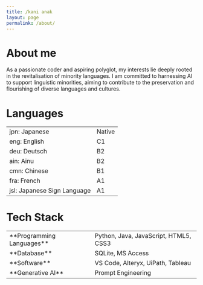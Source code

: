 ```yaml
---
title: /kani anak
layout: page
permalink: /about/
---
```


# About me

As a passionate coder and aspiring polyglot, my interests lie deeply rooted in the revitalisation of minority languages. I am committed to harnessing AI to support linguistic minorities, aiming to contribute to the preservation and flourishing of diverse languages and cultures.

# Languages

<table>
  <tr><td>jpn: Japanese</td><td>Native</td></tr>
  <tr><td>eng: English</td><td>C1</td></tr>
  <tr><td>deu: Deutsch</td><td>B2</td></tr>
  <tr><td>ain: Ainu</td><td>B2</td></tr>
  <tr><td>cmn: Chinese</td><td>B1</td></tr>
  <tr><td>fra: French</td><td>A1</td></tr>
  <tr><td>jsl: Japanese Sign Language</td><td>A1</td></tr>
</table>

# Tech Stack

<table>
  <tr><td>**Programming Languages**</td><td>Python, Java, JavaScript, HTML5, CSS3</td></tr>
  <tr><td>**Database**</td><td>SQLite, MS Access</td></tr>
  <tr><td>**Software**</td><td>VS Code, Alteryx, UiPath, Tableau</td></tr>
  <tr><td>**Generative AI**</td><td>Prompt Engineering</td></tr>
</table>
